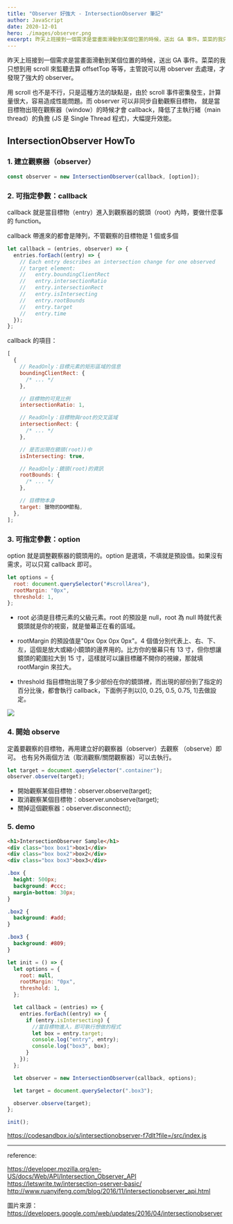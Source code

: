 ```yaml
---
title: "Observer 好強大 - IntersectionObserver 筆記"
author: JavaScript
date: 2020-12-01
hero: ./images/observer.png
excerpt: 昨天上班接到一個需求是當畫面滑動到某個位置的時候，送出 GA 事件。菜菜的我只想到用 scroll 來監聽去算 offsetTop 等等
---
```


昨天上班接到一個需求是當畫面滑動到某個位置的時候，送出 GA 事件。菜菜的我只想到用 scroll 來監聽去算 offsetTop 等等，主管說可以用 observer 去處理，才發現了強大的 observer。

用 scroll 也不是不行，只是這種方法的缺點是，由於 scroll 事件密集發生，計算量很大，容易造成性能問題。而 observer 可以非同步自動觀察目標物， 就是當目標物出現在觀察器（window）的時候才會 callback，降低了主執行緒（main thread）的負擔 (JS 是 Single Thread 程式)，大幅提升效能。

## IntersectionObserver HowTo

### 1. 建立觀察器（observer）

```javascript
const observer = new IntersectionObserver(callback, [option]);
```

### 2. 可指定參數：callback

callback 就是當目標物（entry）進入到觀察器的鏡頭（root）內時，要做什麼事的 function。

callback 帶進來的都會是陣列，不管觀察的目標物是 1 個或多個

```javascript
let callback = (entries, observer) => {
  entries.forEach((entry) => {
    // Each entry describes an intersection change for one observed
    // target element:
    //   entry.boundingClientRect
    //   entry.intersectionRatio
    //   entry.intersectionRect
    //   entry.isIntersecting
    //   entry.rootBounds
    //   entry.target
    //   entry.time
  });
};
```

callback 的項目：

```javascript
[
  {
    // ReadOnly：目標元素的矩形區域的信息
    boundingClientRect: {
      /* ... */
    },

    // 目標物的可見比例
    intersectionRatio: 1,

    // ReadOnly：目標物與root的交叉區域
    intersectionRect: {
      /* ... */
    },

    // 是否出現在鏡頭(root))中
    isIntersecting: true,

    // ReadOnly：鏡頭(root)的資訊
    rootBounds: {
      /* ... */
    },

    // 目標物本身
    target: 獵物的DOM節點,
  },
];
```

### 3. 可指定參數：option

option 就是調整觀察器的鏡頭用的。option 是選填，不填就是預設值。如果沒有需求，可以只寫 callback 即可。

```javascript
let options = {
  root: document.querySelector("#scrollArea"),
  rootMargin: "0px",
  threshold: 1,
};
```

- root 必須是目標元素的父級元素。root 的預設是 null，root 為 null 時就代表鏡頭就是你的視窗，就是螢幕正在看的區域。
- rootMargin 的預設值是"0px 0px 0px 0px"。4 個值分別代表上、右、下、左，這個是放大或縮小鏡頭的邊界用的。比方你的螢幕只有 13 寸，但你想讓鏡頭的範圍拉大到 15 寸，這樣就可以讓目標離不開你的視線，那就填 rootMargin 來拉大。

- threshold 指目標物出現了多少部份在你的鏡頭裡，而出現的部份到了指定的百分比後，都會執行 callback，下面例子則以[0, 0.25, 0.5, 0.75, 1]去做設定。

![](https://i.imgur.com/Z40SqXH.gif)

### 4. 開始 observe

定義要觀察的目標物，再用建立好的觀察器（observer）去觀察 （observe）即可。
也有另外兩個方法（取消觀察/關閉觀察器）可以去執行。

```javascript
let target = document.querySelector(".container");
observer.observe(target);
```

- 開始觀察某個目標物：observer.observe(target);
- 取消觀察某個目標物：observer.unobserve(target);
- 關掉這個觀察器：observer.disconnect();

### 5. demo

```html
<h1>IntersectionObserver Sample</h1>
<div class="box box1">box1</div>
<div class="box box2">box2</div>
<div class="box box3">box3</div>
```

```css
.box {
  height: 500px;
  background: #ccc;
  margin-bottom: 30px;
}

.box2 {
  background: #add;
}

.box3 {
  background: #809;
}
```

```javascript
let init = () => {
  let options = {
    root: null,
    rootMargin: "0px",
    threshold: 1,
  };

  let callback = (entries) => {
    entries.forEach((entry) => {
      if (entry.isIntersecting) {
        //當目標物進入，即可執行想做的程式
        let box = entry.target;
        console.log("entry", entry);
        console.log("box3", box);
      }
    });
  };

  let observer = new IntersectionObserver(callback, options);

  let target = document.querySelector(".box3");

  observer.observe(target);
};

init();
```

https://codesandbox.io/s/intersectionobserver-f7dlt?file=/src/index.js

---

reference:

https://developer.mozilla.org/en-US/docs/Web/API/Intersection_Observer_API
https://letswrite.tw/intersection-oserver-basic/
http://www.ruanyifeng.com/blog/2016/11/intersectionobserver_api.html

圖片來源：
https://developers.google.com/web/updates/2016/04/intersectionobserver
